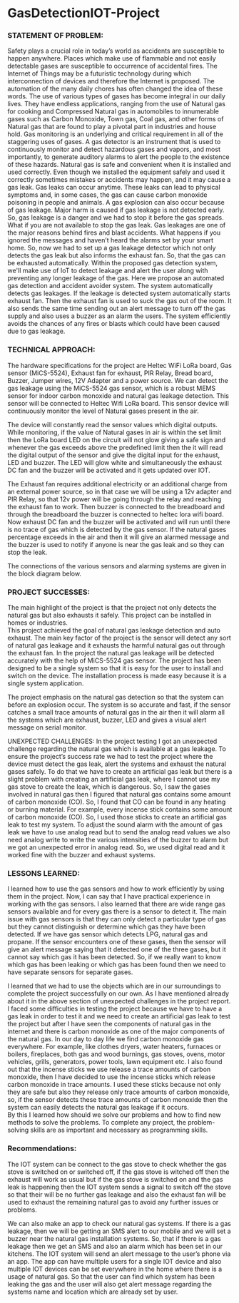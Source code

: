 # GasDetectionIOT-Project

### STATEMENT OF PROBLEM:
Safety plays a crucial role in today’s world as accidents are susceptible to happen anywhere. Places which make use of flammable and not easily detectable gases are susceptible to occurrence of accidental fires. The Internet of Things may be a futuristic technology during which interconnection of devices and therefore the Internet is proposed. The automation of the many daily chores has often changed the idea of these words. 
The use of various types of gases has become integral in our daily lives. They have endless applications, ranging from the use of Natural gas for cooking and Compressed Natural gas in automobiles to innumerable gases such as Carbon Monoxide, Town gas, Coal gas, and other forms of Natural gas that are found to play a pivotal part in industries and house hold. Gas monitoring is an underlying and critical requirement in all of the staggering uses of gases. A gas detector is an instrument that is used to continuously monitor and detect hazardous gases and vapors, and most importantly, to generate auditory alarms to alert the people to the existence of these hazards. 
Natural gas is safe and convenient when it is installed and used correctly. Even though we installed the equipment safely and used it correctly sometimes mistakes or accidents may happen, and it may cause a gas leak. Gas leaks can occur anytime. These leaks can lead to physical symptoms and, in some cases, the gas can cause carbon monoxide poisoning in people and animals. A gas explosion can also occur because of gas leakage. Major harm is caused if gas leakage is not detected early. So, gas leakage is a danger and we had to stop it before the gas spreads.
What if you are not available to stop the gas leak. Gas leakages are one of the major reasons behind fires and blast accidents. What happens if you ignored the messages and haven’t heard the alarms set by your smart home. So, now we had to set up a gas leakage detector which not only detects the gas leak but also informs the exhaust fan. So, that the gas can be exhausted automatically. Within the proposed gas detection system, we'll make use of IoT to detect leakage and alert the user along with preventing any longer leakage of the gas. Here we propose an automated gas detection and accident avoider system. The system automatically detects gas leakages. If the leakage is detected system automatically starts exhaust fan. Then the exhaust fan is used to suck the gas out of the room.
It also sends the same time sending out an alert message to turn off the gas supply and also uses a buzzer as an alarm the users. The system efficiently avoids the chances of any fires or blasts which could have been caused due to gas leakage.

### TECHNICAL APPROACH:
The hardware specifications for the project are Heltec WiFi LoRa board, Gas sensor (MiCS-5524), Exhaust fan for exhaust, PIR Relay, Bread board, Buzzer, Jumper wires, 12V Adapter and a power source.
We can detect the gas leakage using the MiCS-5524 gas sensor, which is a robust MEMS sensor for indoor carbon monoxide and natural gas leakage detection. This sensor will be connected to Heltec Wifi LoRa board. This sensor device will continuously monitor the level of Natural gases present in the air. 

 

The device will constantly read the sensor values which digital outputs. While monitoring, if the value of Natural gases in air is within the set limit then the LoRa board LED on the circuit will not glow giving a safe sign and whenever the gas exceeds above the predefined limit then the it will read the digital output of the sensor and give the digital input for the exhaust, LED and buzzer. The LED will glow white and simultaneously the exhaust DC fan and the buzzer will be activated and it gets updated over IOT.

 

The Exhaust fan requires additional electricity or an additional charge from an external power source, so in that case we will be using a 12v adapter and PIR Relay, so that 12v power will be going through the relay and reaching the exhaust fan to work. Then buzzer is connected to the breadboard and through the breadboard the buzzer is connected to heltec lora wifi board.
Now exhaust DC fan and the buzzer will be activated and will run until there is no trace of gas which is detected by the gas sensor. If the natural gases percentage exceeds in the air and then it will give an alarmed message and the buzzer is used to notify if anyone is near the gas leak and so they can stop the leak. 

 
The connections of the various sensors and alarming systems are given in the block diagram below.

 


### PROJECT SUCCESSES:
The main highlight of the project is that the project not only detects the natural gas but also exhausts it safely. This project can be installed in homes or industries.   
This project achieved the goal of natural gas leakage detection and auto exhaust. The main key factor of the project is the sensor will detect any sort of natural gas leakage and it exhausts the harmful natural gas out through the exhaust fan. In the project the natural gas leakage will be detected accurately with the help of MiCS-5524 gas sensor. 
The project has been designed to be a single system so that it is easy for the user to install and switch on the device. The installation process is made easy because it is a single system application.   


The project emphasis on the natural gas detection so that the system can before an explosion occur. The system is so accurate and fast, if the sensor catches a small trace amounts of natural gas in the air then it will alarm all the systems which are exhaust, buzzer, LED and gives a visual alert message on serial monitor.   

UNEXPECTED CHALLENGES:
In the project testing I got an unexpected challenge regarding the natural gas which is available at a gas leakage. To ensure the project’s success rate we had to test the project where the device must detect the gas leak, alert the systems and exhaust the natural gases safely. To do that we have to create an artificial gas leak but there is a slight problem with creating an artificial gas leak, where I cannot use my gas stove to create the leak, which is dangerous. So, I saw the gases involved in natural gas then I figured that natural gas contains some amount of carbon monoxide (CO). So, I found that CO can be found in any heating or burning material. For example, every incense stick contains some amount of carbon monoxide (CO). So, I used those sticks to create an artificial gas leak to test my system. 
To adjust the sound alarm with the amount of gas leak we have to use analog read but to send the analog read values we also need analog write to write the various intensities of the buzzer to alarm but we got an unexpected error in analog read. So, we used digital read and it worked fine with the buzzer and exhaust systems. 

### LESSONS LEARNED:
I learned how to use the gas sensors and how to work efficiently by using them in the project. Now, I can say that I have practical experience in working with the gas sensors. I also learned that there are wide range gas sensors available and for every gas there is a sensor to detect it. The main issue with gas sensors is that they can only detect a particular type of gas but they cannot distinguish or determine which gas they have been detected. If we have gas sensor which detects LPG, natural gas and propane. If the sensor encounters one of these gases, then the sensor will give an alert message saying that it detected one of the three gases, but it cannot say which gas it has been detected. So, if we really want to know which gas has been leaking or which gas has been found then we need to have separate sensors for separate gases.




I learned that we had to use the objects which are in our surroundings to complete the project successfully on our own. As I have mentioned already about it in the above section of unexpected challenges in the project report. I faced some difficulties in testing the project because we have to have a gas leak in order to test it and we need to create an artificial gas leak to test the project but after I have seen the components of natural gas in the internet and there is carbon monoxide as one of the major components of the natural gas. In our day to day life we find carbon monoxide gas everywhere. For example, like clothes dryers, water heaters, furnaces or boilers, fireplaces, both gas and wood burnings, gas stoves, ovens, motor vehicles, grills, generators, power tools, lawn equipment etc. I also found out that the incense sticks we use release a trace amounts of carbon monoxide, then I have decided to use the incense sticks which release carbon monoxide in trace amounts. I used these sticks because not only they are safe but also they release only trace amounts of carbon monoxide, so, if the sensor detects these trace amounts of carbon monoxide then the system can easily detects the natural gas leakage if it occurs.  
By this I learned how should we solve our problems and how to find new methods to solve the problems. To complete any project, the problem-solving skills are as important and necessary as programming skills.

### Recommendations:
The IOT system can be connect to the gas stove to check whether the gas stove is switched on or switched off, if the gas stove is witched off then the exhaust will work as usual but if the gas stove is switched on and the gas leak is happening then the IOT system sends a signal to switch off the stove so that their will be no further gas leakage and also the exhaust fan will be used to exhaust the remaining natural gas to avoid any further issues or problems. 

We can also make an app to check our natural gas systems. If there is a gas leakage, then we will be getting an SMS alert to our mobile and we will set a buzzer near the natural gas installation systems. So, that if there is a gas leakage then we get an SMS and also an alarm which has been set in our kitchens.  The IOT system will send an alert message to the user’s phone via an app. The app can have multiple users for a single IOT device and also multiple IOT devices can be set everywhere in the home where there is a usage of natural gas. So that the user can find which system has been leaking the gas and the user will also get alert message regarding the systems name and location which are already set by user.



